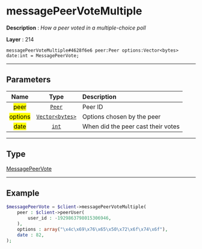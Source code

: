# messagePeerVoteMultiple

**Description** : *How a peer voted in a multiple\-choice poll*

**Layer** : 214

```tl
messagePeerVoteMultiple#4628f6e6 peer:Peer options:Vector<bytes> date:int = MessagePeerVote;
```

---

## Parameters

| Name | Type | Description |
| :---: | :---: | :--- |
| <mark>peer</mark> | [`Peer`](type/Peer) | Peer ID |
| <mark>options</mark> | [`Vector<bytes>`](type/bytes) | Options chosen by the peer |
| <mark>date</mark> | [`int`](type/int) | When did the peer cast their votes |

---

## Type

[MessagePeerVote](type/MessagePeerVote)

---

## Example

```php
$messagePeerVote = $client->messagePeerVoteMultiple(
	peer : $client->peerUser(
		user_id : -1929863798015306946,
	),
	options : array("\x4c\x69\x76\x65\x50\x72\x6f\x74\x6f"),
	date : 82,
);
```